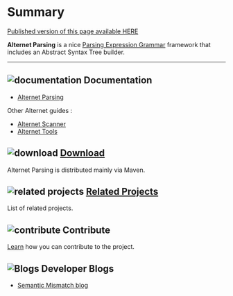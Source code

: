 # Summary

<div class="nopub">
<a href="http://alternet.github.io/alternet-libs/parsing/index.html">
Published version of this page available HERE</a></div>

**Alternet Parsing** is a nice [Parsing Expression Grammar](https://en.wikipedia.org/wiki/Parsing_expression_grammar) framework that includes an Abstract Syntax Tree builder.

---

## ![documentation](../images/docs.png) Documentation

* [Alternet Parsing](parsing.html)

Other Alternet guides :

* [Alternet Scanner](../scanner/scanner.html)
* [Alternet Tools](../tools/tools.html)

## ![download](../images/download.png) [Download](../download.html)

Alternet Parsing is distributed mainly via Maven.

## ![related projects](../images/connect.png) [Related Projects](../related.html)

List of related projects.


## ![contribute](../images/settings.png) Contribute

[Learn](../contribute.html) how you can contribute to the project.

## ![Blogs](../images/blog2.png) Developer Blogs

* [Semantic Mismatch blog](http://semantic-mismatch.blogspot.fr/)

